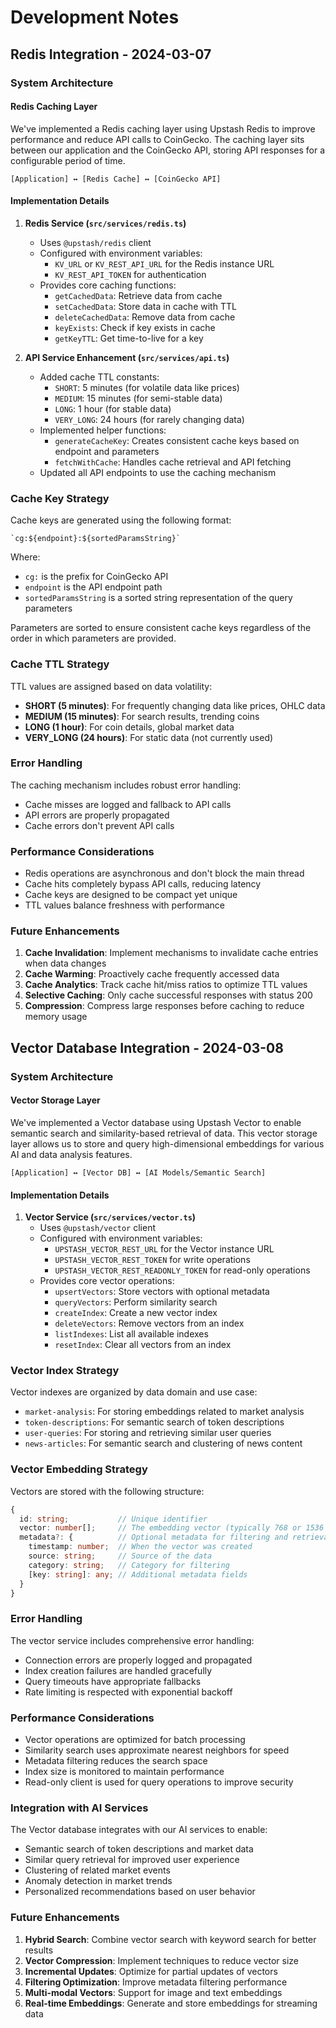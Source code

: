 # Development Notes

## Redis Integration - 2024-03-07

### System Architecture

#### Redis Caching Layer
We've implemented a Redis caching layer using Upstash Redis to improve performance and reduce API calls to CoinGecko. The caching layer sits between our application and the CoinGecko API, storing API responses for a configurable period of time.

```
[Application] ↔ [Redis Cache] ↔ [CoinGecko API]
```

#### Implementation Details

1. **Redis Service (`src/services/redis.ts`)**
   - Uses `@upstash/redis` client
   - Configured with environment variables:
     - `KV_URL` or `KV_REST_API_URL` for the Redis instance URL
     - `KV_REST_API_TOKEN` for authentication
   - Provides core caching functions:
     - `getCachedData`: Retrieve data from cache
     - `setCachedData`: Store data in cache with TTL
     - `deleteCachedData`: Remove data from cache
     - `keyExists`: Check if key exists in cache
     - `getKeyTTL`: Get time-to-live for a key

2. **API Service Enhancement (`src/services/api.ts`)**
   - Added cache TTL constants:
     - `SHORT`: 5 minutes (for volatile data like prices)
     - `MEDIUM`: 15 minutes (for semi-stable data)
     - `LONG`: 1 hour (for stable data)
     - `VERY_LONG`: 24 hours (for rarely changing data)
   - Implemented helper functions:
     - `generateCacheKey`: Creates consistent cache keys based on endpoint and parameters
     - `fetchWithCache`: Handles cache retrieval and API fetching
   - Updated all API endpoints to use the caching mechanism

### Cache Key Strategy

Cache keys are generated using the following format:
```
`cg:${endpoint}:${sortedParamsString}`
```

Where:
- `cg:` is the prefix for CoinGecko API
- `endpoint` is the API endpoint path
- `sortedParamsString` is a sorted string representation of the query parameters

Parameters are sorted to ensure consistent cache keys regardless of the order in which parameters are provided.

### Cache TTL Strategy

TTL values are assigned based on data volatility:
- **SHORT (5 minutes)**: For frequently changing data like prices, OHLC data
- **MEDIUM (15 minutes)**: For search results, trending coins
- **LONG (1 hour)**: For coin details, global market data
- **VERY_LONG (24 hours)**: For static data (not currently used)

### Error Handling

The caching mechanism includes robust error handling:
- Cache misses are logged and fallback to API calls
- API errors are properly propagated
- Cache errors don't prevent API calls

### Performance Considerations

- Redis operations are asynchronous and don't block the main thread
- Cache hits completely bypass API calls, reducing latency
- Cache keys are designed to be compact yet unique
- TTL values balance freshness with performance

### Future Enhancements

1. **Cache Invalidation**: Implement mechanisms to invalidate cache entries when data changes
2. **Cache Warming**: Proactively cache frequently accessed data
3. **Cache Analytics**: Track cache hit/miss ratios to optimize TTL values
4. **Selective Caching**: Only cache successful responses with status 200
5. **Compression**: Compress large responses before caching to reduce memory usage 

## Vector Database Integration - 2024-03-08

### System Architecture

#### Vector Storage Layer
We've implemented a Vector database using Upstash Vector to enable semantic search and similarity-based retrieval of data. This vector storage layer allows us to store and query high-dimensional embeddings for various AI and data analysis features.

```
[Application] ↔ [Vector DB] ↔ [AI Models/Semantic Search]
```

#### Implementation Details

1. **Vector Service (`src/services/vector.ts`)**
   - Uses `@upstash/vector` client
   - Configured with environment variables:
     - `UPSTASH_VECTOR_REST_URL` for the Vector instance URL
     - `UPSTASH_VECTOR_REST_TOKEN` for write operations
     - `UPSTASH_VECTOR_REST_READONLY_TOKEN` for read-only operations
   - Provides core vector operations:
     - `upsertVectors`: Store vectors with optional metadata
     - `queryVectors`: Perform similarity search
     - `createIndex`: Create a new vector index
     - `deleteVectors`: Remove vectors from an index
     - `listIndexes`: List all available indexes
     - `resetIndex`: Clear all vectors from an index

### Vector Index Strategy

Vector indexes are organized by data domain and use case:
- `market-analysis`: For storing embeddings related to market analysis
- `token-descriptions`: For semantic search of token descriptions
- `user-queries`: For storing and retrieving similar user queries
- `news-articles`: For semantic search and clustering of news content

### Vector Embedding Strategy

Vectors are stored with the following structure:
```typescript
{
  id: string;           // Unique identifier
  vector: number[];     // The embedding vector (typically 768 or 1536 dimensions)
  metadata?: {          // Optional metadata for filtering and retrieval
    timestamp: number;  // When the vector was created
    source: string;     // Source of the data
    category: string;   // Category for filtering
    [key: string]: any; // Additional metadata fields
  }
}
```

### Error Handling

The vector service includes comprehensive error handling:
- Connection errors are properly logged and propagated
- Index creation failures are handled gracefully
- Query timeouts have appropriate fallbacks
- Rate limiting is respected with exponential backoff

### Performance Considerations

- Vector operations are optimized for batch processing
- Similarity search uses approximate nearest neighbors for speed
- Metadata filtering reduces the search space
- Index size is monitored to maintain performance
- Read-only client is used for query operations to improve security

### Integration with AI Services

The Vector database integrates with our AI services to enable:
- Semantic search of token descriptions and market data
- Similar query retrieval for improved user experience
- Clustering of related market events
- Anomaly detection in market trends
- Personalized recommendations based on user behavior

### Future Enhancements

1. **Hybrid Search**: Combine vector search with keyword search for better results
2. **Vector Compression**: Implement techniques to reduce vector size
3. **Incremental Updates**: Optimize for partial updates of vectors
4. **Filtering Optimization**: Improve metadata filtering performance
5. **Multi-modal Vectors**: Support for image and text embeddings
6. **Real-time Embeddings**: Generate and store embeddings for streaming data 